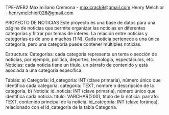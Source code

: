 TPE-WEB2
Maximiliano Cremona - maxicrack9@gmail.com
Henry Melchior - henrymelchior028@gmail.com

PROYECTO DE NOTICIAS
Este proyecto es una base de datos para una página de noticias que permite organizar las noticias en diferentes categorías y filtrar por temas de interés. La relación entre noticias y categorías es de uno a muchos (1:N). Cada noticia pertenece a una única categoría, pero una categoría puede contener múltiples noticias.

Estructura: Categorías: cada categoría representa un tema o sección de noticias, por ejemplo, política, deportes, tecnología, espectáculos, etc. Noticias: cada noticia tiene un título, un párrafo de contenido y está asociada a una categoría específica.

Tablas: a) Categoría: id_categoria: INT (clave primaria), número único que identifica cada categoría. categoria: TEXT, nombre o descripción de la categoría. 
b) Noticia: id_noticia: INT (clave primaria), número único que identifica cada noticia. titulo: VARCHAR(200), título de la noticia. parrafo: TEXT, contenido principal de la noticia. id_categoria: INT (clave foránea), relacionado con el id_categoria de la tabla Categoría.
